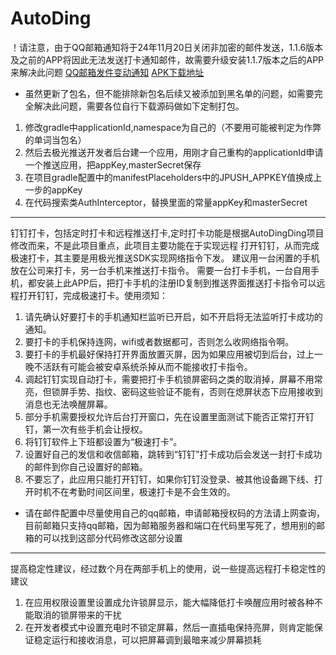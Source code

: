 # AutoDing
！请注意，由于QQ邮箱通知将于24年11月20日关闭非加密的邮件发送，1.1.6版本及之前的APP将因此无法发送打卡通知邮件，故需要升级安装1.1.7版本之后的APP来解决此问题
[QQ邮箱发件变动通知](img.png)
[APK下载地址](https://github.com/littleclaw/AutoDing/releases/tag/1.1.7) 
+ 虽然更新了包名，但不能排除新包名后续又被添加到黑名单的问题，如需要完全解决此问题，需要各位自行下载源码做如下定制打包。
1. 修改gradle中applicationId,namespace为自己的（不要用可能被判定为作弊的单词当包名）
2. 然后去极光推送开发者后台建一个应用，用刚才自己重构的applicationId申请一个推送应用，把appKey,masterSecret保存
3. 在项目gradle配置中的manifestPlaceholders中的JPUSH_APPKEY值换成上一步的appKey
4. 在代码搜索类AuthInterceptor，替换里面的常量appKey和masterSecret
-------------
钉钉打卡，包括定时打卡和远程推送打卡,定时打卡功能是根据AutoDingDing项目修改而来，不是此项目重点，此项目主要功能在于实现远程
打开钉钉，从而完成极速打卡，其主要是用极光推送SDK实现网络指令下发。
建议用一台闲置的手机放在公司来打卡，另一台手机来推送打卡指令。
需要一台打卡手机，一台自用手机，都安装上此APP后，把打卡手机的注册ID复制到推送界面推送打卡指令可以远程打开钉钉，完成极速打卡。使用须知：
1. 请先确认好要打卡的手机通知栏监听已开启，如不开启将无法监听打卡成功的通知。
2. 要打卡的手机保持连网，wifi或者数据都可，否则怎么收网络指令啊。
3. 要打卡的手机最好保持打开界面放置灭屏，因为如果应用被切到后台，过上一晚不活跃有可能会被安卓系统杀掉从而不能接收打卡指令。
4. 调起钉钉实现自动打卡，需要把打卡手机锁屏密码之类的取消掉，屏幕不用常亮，但锁屏手势、指纹、密码这些验证不能有，否则在熄屏状态下应用接收到消息也无法唤醒屏幕。
5. 部分手机需要授权允许后台打开窗口，先在设置里面测试下能否正常打开钉钉，第一次有些手机会让授权。
6. 将钉钉软件上下班都设置为“极速打卡”。
7. 设置好自己的发信和收信邮箱，跳转到“钉钉”打卡成功后会发送一封打卡成功的邮件到你自己设置好的邮箱。
8. 不要忘了，此应用只能打开钉钉，如果你钉钉没登录、被其他设备踢下线、打开时机不在考勤时间区间里，极速打卡是不会生效的。

+ 请在邮件配置中尽量使用自己的qq邮箱，申请邮箱授权码的方法请上网查询，目前邮箱只支持qq邮箱，因为邮箱服务器和端口在代码里写死了，想用别的邮箱的可以找到这部分代码修改这部分设置
-------------
提高稳定性建议，经过数个月在两部手机上的使用，说一些提高远程打卡稳定性的建议
1. 在应用权限设置里设置成允许锁屏显示，能大幅降低打卡唤醒应用时被各种不能取消的锁屏带来的干扰
2. 在开发者模式中设置充电时不锁定屏幕，然后一直插电保持亮屏，则肯定能保证稳定运行和接收消息，可以把屏幕调到最暗来减少屏幕损耗


